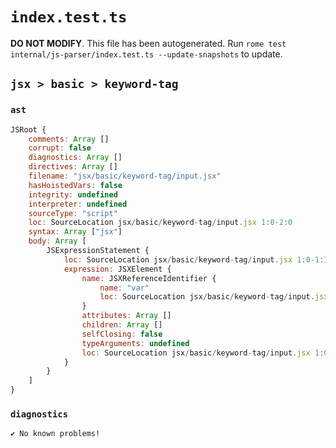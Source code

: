 # `index.test.ts`

**DO NOT MODIFY**. This file has been autogenerated. Run `rome test internal/js-parser/index.test.ts --update-snapshots` to update.

## `jsx > basic > keyword-tag`

### `ast`

```javascript
JSRoot {
	comments: Array []
	corrupt: false
	diagnostics: Array []
	directives: Array []
	filename: "jsx/basic/keyword-tag/input.jsx"
	hasHoistedVars: false
	integrity: undefined
	interpreter: undefined
	sourceType: "script"
	loc: SourceLocation jsx/basic/keyword-tag/input.jsx 1:0-2:0
	syntax: Array ["jsx"]
	body: Array [
		JSExpressionStatement {
			loc: SourceLocation jsx/basic/keyword-tag/input.jsx 1:0-1:12
			expression: JSXElement {
				name: JSXReferenceIdentifier {
					name: "var"
					loc: SourceLocation jsx/basic/keyword-tag/input.jsx 1:1-1:4
				}
				attributes: Array []
				children: Array []
				selfClosing: false
				typeArguments: undefined
				loc: SourceLocation jsx/basic/keyword-tag/input.jsx 1:0-1:11
			}
		}
	]
}
```

### `diagnostics`

```
✔ No known problems!

```
